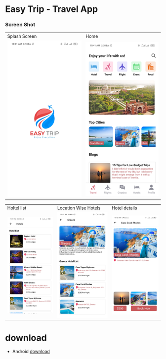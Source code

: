 # Easy Trip - Travel App 
### Screen Shot

<table>
  <tr>
    <td>Splash Screen</td>
     <td>Home</td>
  </tr>
  <tr>
    <td><img src="https://github.com/RezaulRaaz/trave-app-react-native/blob/master/assets/app_screen_shot/splash_screen.jpg" width=100%></td>
    <td><img src="https://github.com/RezaulRaaz/trave-app-react-native/blob/master/assets/app_screen_shot/home.jpg" width=100%></td>
  </tr>
 </table>
 <table>
  <tr>
     <td>Holtel lIst</td>
     <td>Location Wise Hotels</td>
      <td>Hotel details</td>
  </tr>
  <tr>
    <td><img src="https://github.com/RezaulRaaz/trave-app-react-native/blob/master/assets/app_screen_shot/hotel_list.jpg" width=100% ></td>
   <td><img src="https://github.com/RezaulRaaz/trave-app-react-native/blob/master/assets/app_screen_shot/hotel_single.jpg" width=100% ></td>
     <td><img src="https://github.com/RezaulRaaz/trave-app-react-native/blob/master/assets/app_screen_shot/details.jpg" width=100% ></td>
  </tr>
 </table>

# download
  - Android [download](https://drive.google.com/file/d/1u8trcTY3kZwDFWGXYgGSpLS2Gw17BytS/view?usp=sharing)


